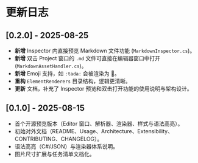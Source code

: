 # 更新日志

## [0.2.0] - 2025-08-25
- **新增** Inspector 内直接预览 Markdown 文件功能 (`MarkdownInspector.cs`)。
- **新增** 双击 Project 窗口的 `.md` 文件可直接在编辑器窗口中打开 (`MarkdownAssetHandler.cs`)。
- **新增** Emoji 支持，如 `:tada:` 会被渲染为 🎉。
- **重构** `ElementRenderers` 目录结构，逻辑更清晰。
- **更新** 文档，补充了 Inspector 预览和双击打开功能的使用说明与架构设计。

## [0.1.0] - 2025-08-15
- 首个开源预览版本（Editor 窗口、解析器、渲染器、样式与语法高亮）。
- 初始对外文档（README、Usage、Architecture、Extensibility、CONTRIBUTING、CHANGELOG）。
- 语法高亮（C#/JSON）与渲染器体系说明。
- 图片尺寸扩展与任务清单文档化。

